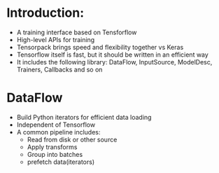 
# Introduction:
* A training interface based on Tensforflow
* High-level APIs for training
* Tensorpack brings speed and flexibility together vs Keras
* Tensorflow itself is fast, but it should be written in an efficient way
* It includes the following library: DataFlow, InputSource, ModelDesc, Trainers, Callbacks and so on

# DataFlow
* Build Python iterators for efficient data loading
* Independent of Tensorflow
* A common pipeline includes:
  * Read from disk or other source
  * Apply transforms
  * Group into batches
  * prefetch data(iterators)
 
